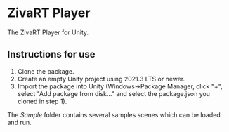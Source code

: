 # ZivaRT Player

The ZivaRT Player for Unity.

##  Instructions for use ###

1. Clone the package.
2. Create an empty Unity project using 2021.3 LTS or newer.
3. Import the package into Unity (Windows->Package Manager, click "+", select "Add package from disk..." and select the package.json you cloned in step 1).

The *Sample* folder contains several samples scenes which can be loaded and run.
